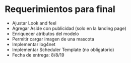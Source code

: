 # Requerimientos para final
- Ajustar Look and feel
- Agregar Aside con publicidad (solo en la landing page)
- Enriquecer atributos del modelo
- Permitir cargar imagen de una mascota
- Implementar log4net
- Implementar Scheduler Template (no obligatorio)
- Fecha de entrega: 8/8/19

